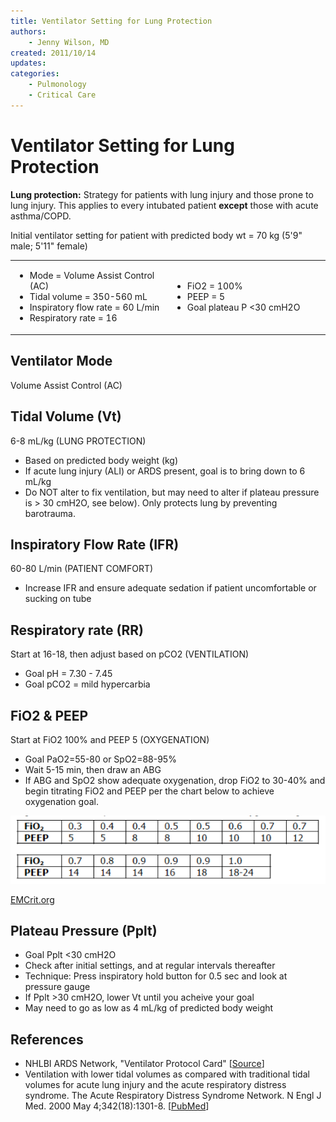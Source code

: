```yaml
---
title: Ventilator Setting for Lung Protection
authors:
    - Jenny Wilson, MD
created: 2011/10/14
updates:
categories:
    - Pulmonology
    - Critical Care
---
```


# Ventilator Setting for Lung Protection

**Lung protection:** Strategy for patients with lung injury and those prone to lung injury. This applies to every intubated patient **except** those with acute asthma/COPD.

Initial ventilator setting for patient with predicted body wt = 70 kg (5'9" male; 5'11" female)

<table>
<colgroup>
<col width="50%" />
<col width="50%" />
</colgroup>
<tbody>
<tr class="odd">
<td><ul>
<li>Mode = Volume Assist Control (AC)<br />
</li>
<li>Tidal volume = 350-560 mL<br />
</li>
<li>Inspiratory flow rate = 60 L/min<br />
</li>
<li>Respiratory rate = 16<br />
</li>
</ul></td>
<td><ul>
<li>FiO2 = 100%<br />
</li>
<li>PEEP = 5<br />
</li>
<li>Goal plateau P &lt;30 cmH2O<br />
</li>
</ul></td>
</tr>
</tbody>
</table>

## Ventilator Mode

Volume Assist Control (AC)

## Tidal Volume (Vt)

6-8 mL/kg (LUNG PROTECTION)

- Based on predicted body weight (kg)
- If acute lung injury (ALI) or ARDS present, goal is to bring down to 6 mL/kg
- Do NOT alter to fix ventilation, but may need to alter if plateau pressure is > 30 cmH2O, see below). Only protects lung by preventing barotrauma.

## Inspiratory Flow Rate (IFR)

60-80 L/min (PATIENT COMFORT)

- Increase IFR and ensure adequate sedation if patient uncomfortable or sucking on tube

## Respiratory rate (RR)

Start at 16-18, then adjust based on pCO2 (VENTILATION)

- Goal pH = 7.30 - 7.45
- Goal pCO2 = mild hypercarbia

## FiO2 & PEEP

Start at FiO2 100% and PEEP 5 (OXYGENATION)

- Goal PaO2=55-80 or SpO2=88-95%
- Wait 5-15 min, then draw an ABG
- If ABG and SpO2 show adequate oxygenation, drop FiO2 to 30-40% and begin titrating FiO2 and PEEP per the chart below to achieve oxygenation goal.

![FiO2 and PEEP chart](image-1.png)

[EMCrit.org](http://www.EMCrit.org)

## Plateau Pressure (Pplt)

- Goal Pplt &lt;30 cmH2O
- Check after initial settings, and at regular intervals thereafter
- Technique: Press inspiratory hold button for 0.5 sec and look at pressure gauge
- If Pplt >30 cmH2O, lower Vt until you acheive your goal
- May need to go as low as 4 mL/kg of predicted body weight

## References

- NHLBI ARDS Network, "Ventilator Protocol Card" [[Source](http://www.ardsnet.org/node/77791)]
- Ventilation with lower tidal volumes as compared with traditional tidal volumes for acute lung injury and the acute respiratory distress syndrome. The Acute Respiratory Distress Syndrome Network. N Engl J Med. 2000 May 4;342(18):1301-8. [[PubMed](https://www.ncbi.nlm.nih.gov/pubmed/10793162)]
